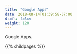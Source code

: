 ```yaml
---
title: "Google Apps"
date: 2018-08-14T01:39:58-07:00
draft: false
weight: 120
---
```


Google Apps.

{{% childpages %}}
